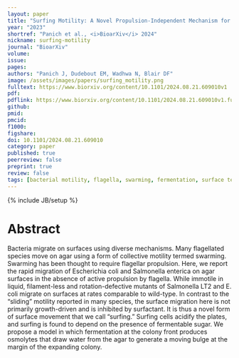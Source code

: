 ```yaml
---
layout: paper
title: "Surfing Motility: A Novel Propulsion-Independent Mechanism for Surface Migration in <i>Salmonella</i> and <i>E. coli</i>"
year: "2023"
shortref: "Panich et al., <i>BioarXiv</i> 2024"
nickname: surfing-motility
journal: "BioarXiv"
volume:
issue:
pages:
authors: "Panich J, Dudebout EM, Wadhwa N, Blair DF"
image: /assets/images/papers/surfing_motility.png
fulltext: https://www.biorxiv.org/content/10.1101/2024.08.21.609010v1
pdf:
pdflink: https://www.biorxiv.org/content/10.1101/2024.08.21.609010v1.full.pdf
github:
pmid:
pmcid:
f1000:
figshare:
doi: 10.1101/2024.08.21.609010
category: paper
published: true
peerreview: false
preprint: true
review: false
tags: [bacterial motility, flagella, swarming, fermentation, surface tension]
---
```


{% include JB/setup %}

# Abstract

Bacteria migrate on surfaces using diverse mechanisms. Many flagellated species move on agar using a form of collective motility termed swarming. Swarming has been thought to require flagellar propulsion. Here, we report the rapid migration of Escherichia coli and Salmonella enterica on agar surfaces in the absence of active propulsion by flagella. While immotile in liquid, filament-less and rotation-defective mutants of Salmonella LT2 and E. coli migrate on surfaces at rates comparable to wild-type. In contrast to the “sliding” motility reported in many species, the surface migration here is not primarily growth-driven and is inhibited by surfactant. It is thus a novel form of surface movement that we call “surfing.” Surfing cells acidify the plates, and surfing is found to depend on the presence of fermentable sugar. We propose a model in which fermentation at the colony front produces osmolytes that draw water from the agar to generate a moving bulge at the margin of the expanding colony.

